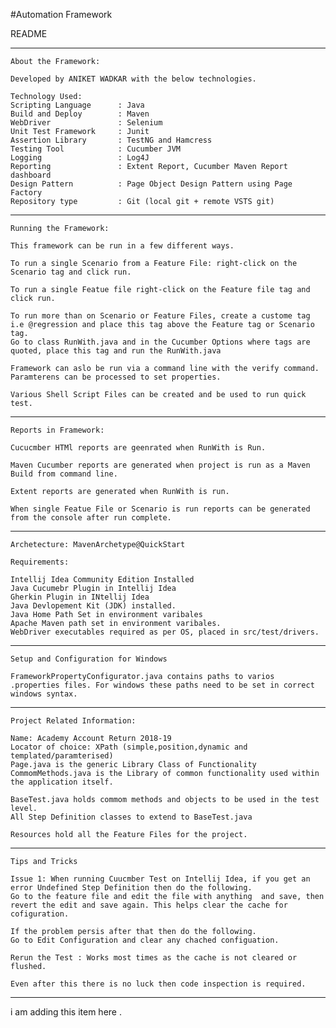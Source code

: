 #Automation Framework

README

________________________________________________________________________________________________________________________________________________

    About the Framework:

    Developed by ANIKET WADKAR with the below technologies.

    Technology Used:
    Scripting Language      : Java
    Build and Deploy        : Maven
    WebDriver               : Selenium
    Unit Test Framework     : Junit
    Assertion Library       : TestNG and Hamcress
    Testing Tool            : Cucumber JVM
    Logging                 : Log4J
    Reporting               : Extent Report, Cucumber Maven Report dashboard
    Design Pattern          : Page Object Design Pattern using Page Factory
    Repository type         : Git (local git + remote VSTS git)

________________________________________________________________________________________________________________________________________________


    Running the Framework:

    This framework can be run in a few different ways.

    To run a single Scenario from a Feature File: right-click on the Scenario tag and click run.

    To run a single Featue file right-click on the Feature file tag and click run.

    To run more than on Scenario or Feature Files, create a custome tag i.e @regression and place this tag above the Feature tag or Scenario tag.
    Go to class RunWith.java and in the Cucumber Options where tags are quoted, place this tag and run the RunWith.java

    Framework can aslo be run via a command line with the verify command. Paramterens can be processed to set properties.

    Various Shell Script Files can be created and be used to run quick test.

________________________________________________________________________________________________________________________________________________

    Reports in Framework:

    Cucucmber HTMl reports are geenrated when RunWith is Run.

    Maven Cucumber reports are generated when project is run as a Maven Build from command line.

    Extent reports are generated when RunWith is run.

    When single Featue File or Scenario is run reports can be generated from the console after run complete.
________________________________________________________________________________________________________________________________________________


    Archetecture: MavenArchetype@QuickStart

    Requirements:

    Intellij Idea Community Edition Installed
    Java Cucumebr Plugin in Intellij Idea
    Gherkin Plugin in INtellij Idea
    Java Devlopement Kit (JDK) installed.
    Java Home Path Set in environment varibales
    Apache Maven path set in environment varibales.
    WebDriver executables required as per OS, placed in src/test/drivers.

________________________________________________________________________________________________________________________________________________


    Setup and Configuration for Windows

    FrameworkPropertyConfigurator.java contains paths to varios .properties files. For windows these paths need to be set in correct windows syntax.

________________________________________________________________________________________________________________________________________________

    Project Related Information:

    Name: Academy Account Return 2018-19
    Locator of choice: XPath (simple,position,dynamic and templated/paramterised)
    Page.java is the generic Library Class of Functionality
    CommomMethods.java is the Library of common functionality used within the application itself.

    BaseTest.java holds commom methods and objects to be used in the test level.
    All Step Definition classes to extend to BaseTest.java

    Resources hold all the Feature Files for the project.

________________________________________________________________________________________________________________________________________________

    Tips and Tricks

    Issue 1: When running Cuucmber Test on Intellij Idea, if you get an error Undefined Step Definition then do the following.
    Go to the feature file and edit the file with anything  and save, then revert the edit and save again. This helps clear the cache for cofiguration.

    If the problem persis after that then do the following.
    Go to Edit Configuration and clear any chached configuation.

    Rerun the Test : Works most times as the cache is not cleared or flushed.

    Even after this there is no luck then code inspection is required.

________________________________________________________________________________________________________________________________________________
   i am adding this item here .